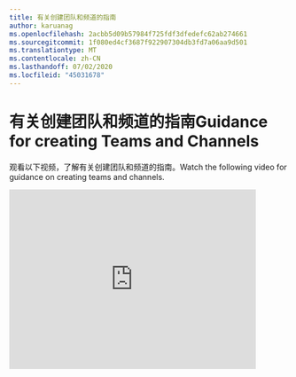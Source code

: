 ```yaml
---
title: 有关创建团队和频道的指南
author: karuanag
ms.openlocfilehash: 2acbb5d09b57984f725fdf3dfedefc62ab274661
ms.sourcegitcommit: 1f080ed4cf3687f922907304db3fd7a06aa9d501
ms.translationtype: MT
ms.contentlocale: zh-CN
ms.lasthandoff: 07/02/2020
ms.locfileid: "45031678"
---
```

# <a name="guidance-for-creating-teams-and-channels"></a><span data-ttu-id="e5f9b-102">有关创建团队和频道的指南</span><span class="sxs-lookup"><span data-stu-id="e5f9b-102">Guidance for creating Teams and Channels</span></span>
<span data-ttu-id="e5f9b-103">观看以下视频，了解有关创建团队和频道的指南。</span><span class="sxs-lookup"><span data-stu-id="e5f9b-103">Watch the following video for guidance on creating teams and channels.</span></span>
<iframe width="445" height="324" src="https://www.youtube.com/embed/hjJWtoaRJeE?rel=0" frameborder="0" allow="autoplay; encrypted-media" allowfullscreen></iframe>